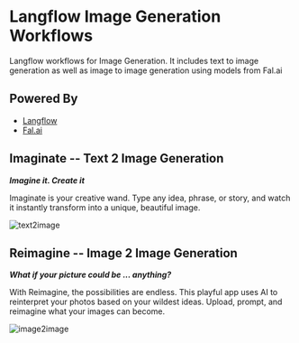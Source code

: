 # Langflow Image Generation Workflows
Langflow workflows for Image Generation. It includes text to image generation as well as image to image generation using models from Fal.ai

## Powered By
* [Langflow](https://www.langflow.org/)
* [Fal.ai](https://fal.ai/)

## Imaginate -- Text 2 Image Generation
***Imagine it. Create it***

Imaginate is your creative wand. Type any idea, phrase, or story, and watch it instantly transform into a unique, beautiful image.

![text2image](https://github.com/user-attachments/assets/ad00f202-b736-4339-bf54-a3564b38d40c)

## Reimagine -- Image 2 Image Generation
***What if your picture could be ... anything?***

With Reimagine, the possibilities are endless. This playful app uses AI to reinterpret your photos based on your wildest ideas. Upload, prompt, and reimagine what your images can become.

![image2image](https://github.com/user-attachments/assets/1aabc756-d4d2-418c-a33e-9aad433e3878)
